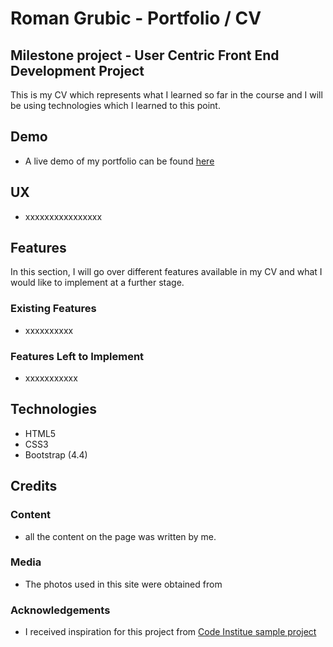 # Roman Grubic - Portfolio / CV
## Milestone project - User Centric Front End Development Project 

This is my CV which represents what I learned so far in the course and I will be using technologies which I learned to this point.  

## Demo
+ A live demo of my portfolio can be found [here](https://romangrubic.github.io/first-milestone-project/)

## UX
+ xxxxxxxxxxxxxxxx

## Features 
In this section, I will go over different features available in my CV and what I would like to implement at a further stage.
### Existing Features
+ xxxxxxxxxx
### Features Left to Implement
+ xxxxxxxxxxx

## Technologies
* HTML5
* CSS3
* Bootstrap (4.4)

## Credits

### Content
+ all the content on the page was written by me.
### Media
+ The photos used in this site were obtained from 
### Acknowledgements
+ I received inspiration for this project from [Code Institue sample project](https://github.com/Code-Institute-Solutions/StudentExampleProjectGradeFive)